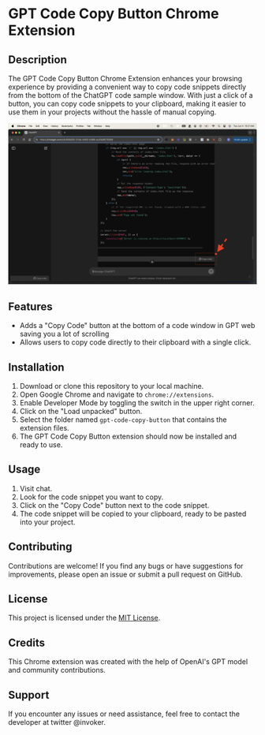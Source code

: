 # GPT Code Copy Button Chrome Extension

## Description
The GPT Code Copy Button Chrome Extension enhances your browsing experience by providing a convenient way to copy code snippets directly from the bottom of the ChatGPT code sample window. With just a click of a button, you can copy code snippets to your clipboard, making it easier to use them in your projects without the hassle of manual copying.

![Screenshot](Screenshot.png)

## Features
- Adds a "Copy Code" button at the bottom of a code window in GPT web saving you a lot of scrolling
- Allows users to copy code directly to their clipboard with a single click.

## Installation
1. Download or clone this repository to your local machine.
2. Open Google Chrome and navigate to `chrome://extensions`.
3. Enable Developer Mode by toggling the switch in the upper right corner.
4. Click on the "Load unpacked" button.
5. Select the folder named `gpt-code-copy-button` that contains the extension files.
6. The GPT Code Copy Button extension should now be installed and ready to use.

## Usage
1. Visit chat.
2. Look for the code snippet you want to copy.
3. Click on the "Copy Code" button next to the code snippet.
4. The code snippet will be copied to your clipboard, ready to be pasted into your project.

## Contributing
Contributions are welcome! If you find any bugs or have suggestions for improvements, please open an issue or submit a pull request on GitHub.

## License
This project is licensed under the [MIT License](LICENSE).

## Credits
This Chrome extension was created with the help of OpenAI's GPT model and community contributions.

## Support
If you encounter any issues or need assistance, feel free to contact the developer at twitter @invoker.

